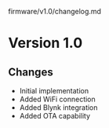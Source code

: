 firmware/v1.0/changelog.md
# Version 1.0

## Changes
- Initial implementation
- Added WiFi connection
- Added Blynk integration
- Added OTA capability
